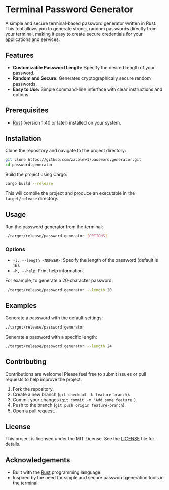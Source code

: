 # Terminal Password Generator

A simple and secure terminal-based password generator written in Rust. This tool allows you to generate strong, random passwords directly from your terminal, making it easy to create secure credentials for your applications and services.

## Features

- **Customizable Password Length:** Specify the desired length of your password.
- **Random and Secure:** Generates cryptographically secure random passwords.
- **Easy to Use:** Simple command-line interface with clear instructions and options.

## Prerequisites

- [Rust](https://www.rust-lang.org/tools/install) (version 1.40 or later) installed on your system.

## Installation

Clone the repository and navigate to the project directory:

```bash
git clone https://github.com/zacblev1/password.generator.git
cd password.generator
```

Build the project using Cargo:

```bash
cargo build --release
```

This will compile the project and produce an executable in the `target/release` directory.

## Usage

Run the password generator from the terminal:

```bash
./target/release/password.generator [OPTIONS]
```

### Options

- `-l, --length <NUMBER>`: Specify the length of the password (default is 16).
- `-h, --help`: Print help information.

For example, to generate a 20-character password:

```bash
./target/release/password.generator --length 20
```

## Examples

Generate a password with the default settings:

```bash
./target/release/password.generator
```

Generate a password with a specific length:

```bash
./target/release/password.generator --length 24
```

## Contributing

Contributions are welcome! Please feel free to submit issues or pull requests to help improve the project.

1. Fork the repository.
2. Create a new branch (`git checkout -b feature-branch`).
3. Commit your changes (`git commit -m 'Add some feature'`).
4. Push to the branch (`git push origin feature-branch`).
5. Open a pull request.

## License

This project is licensed under the MIT License. See the [LICENSE](LICENSE) file for details.

## Acknowledgements

- Built with the [Rust](https://www.rust-lang.org/) programming language.
- Inspired by the need for simple and secure password generation tools in the terminal.
